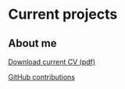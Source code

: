 # Current projects




## About me

[Download current CV (pdf)](https://github.com/troyhill/troyhill.github.io/raw/master/Hill_CV_short.pdf)

[GitHub contributions](https://resume.github.io/?troyhill)


